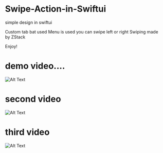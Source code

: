 # Swipe-Action-in-Swiftui

simple design in swiftui 

Custom tab bat used
Menu is used
you can swipe left or right
Swiping made by ZStack 




Enjoy!

#  demo video....





![Alt Text](https://j.gifs.com/ZY7qpJ.gif)



# second video



![Alt Text](https://j.gifs.com/4QME41.gif)



# third video



![Alt Text](https://j.gifs.com/910ROx.gif)
